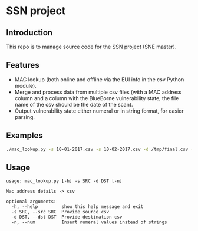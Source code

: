 # SSN project

## Introduction
This repo is to manage source code for the SSN project (SNE master).

## Features
 * MAC lookup (both online and offline via the EUI info in the csv Python module).
 * Merge and process data from multiple csv files (with a MAC address column and a column with the BlueBorne vulnerability state, the file name of the csv should be the date of the scan).
 * Output vulnerability state either numeral or in string format, for easier parsing.

## Examples
```bash
./mac_lookup.py -s 10-01-2017.csv -s 10-02-2017.csv -d /tmp/final.csv --numeral
```

## Usage
```
usage: mac_lookup.py [-h] -s SRC -d DST [-n]

Mac address details -> csv

optional arguments:
  -h, --help         show this help message and exit
  -s SRC, --src SRC  Provide source csv
  -d DST, --dst DST  Provide destination csv
  -n, --num          Insert numeral values instead of strings
```
